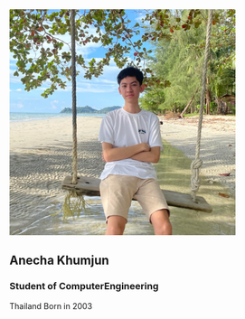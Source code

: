 <img src="Mypicture.jpg" width="400" height="400">

## Anecha Khumjun
### Student of ComputerEngineering 

Thailand
Born in 2003


